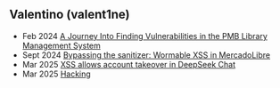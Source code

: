## Valentino (valent1ne)

- Feb 2024 [A Journey Into Finding Vulnerabilities in the PMB Library Management System](https://blog.3133700.xyz/pmb)
- Sept 2024 [Bypassing the sanitizer: Wormable XSS in MercadoLibre](https://blog.3133700.xyz/chatxss)
- Mar 2025 [XSS allows account takeover in DeepSeek Chat](https://blog.3133700.xyz/deepseek_xss)
- Mar 2025 [Hacking](https://blog.3133700.xyz/hacking)
